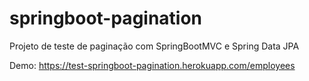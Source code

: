 # springboot-pagination

Projeto de teste de paginação com SpringBootMVC e Spring Data JPA

Demo: https://test-springboot-pagination.herokuapp.com/employees
